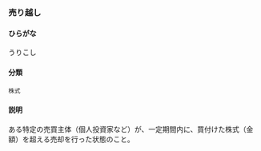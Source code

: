 <div style="display:none;">

## [あ行](securities-terms?id=あ行)

</div>

### 売り越し

#### ひらがな

うりこし

#### 分類

`株式`

#### 説明

ある特定の売買主体（個人投資家など）が、一定期間内に、買付けた株式（金額）を超える売却を行った状態のこと。

<div style="display:none;">

## [か行](securities-terms?id=か行)
## [さ行](securities-terms?id=さ行)
## [た行](securities-terms?id=た行)
## [な行](securities-terms?id=な行)
## [は行](securities-terms?id=は行)
## [ま行](securities-terms?id=ま行)
## [や行](securities-terms?id=や行)
## [ら行](securities-terms?id=ら行)
## [わ行](securities-terms?id=わ行)
## [英数字・記号](securities-terms?id=英数字・記号)

</div>


